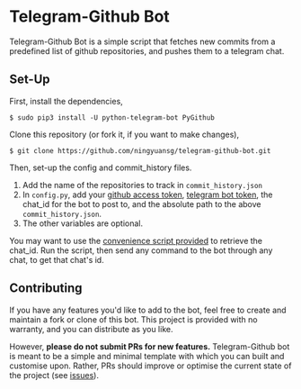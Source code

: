 # Telegram-Github Bot
Telegram-Github Bot is a simple script that fetches new commits from a predefined list of github repositories, and pushes them to a telegram chat.

## Set-Up
First, install the dependencies,
```
$ sudo pip3 install -U python-telegram-bot PyGithub
```

Clone this repository (or fork it, if you want to make changes),
```
$ git clone https://github.com/ningyuansg/telegram-github-bot.git
```

Then, set-up the config and commit_history files.
1. Add the name of the repositories to track in `commit_history.json`
2. In `config.py`, add your [github access token](https://help.github.com/articles/creating-a-personal-access-token-for-the-command-line/), [telegram bot token](https://core.telegram.org/bots#generating-an-authorization-token), the chat_id for the bot to post to, and the absolute path to the above `commit_history.json`.
3. The other variables are optional.

You may want to use the [convenience script provided](get_chat_id.py) to retrieve the chat_id. Run the script, then send any command to the bot through any chat, to get that chat's id.

## Contributing
If you have any features you'd like to add to the bot, feel free to create and maintain a fork or clone of this bot. This project is provided with no warranty, and you can distribute as you like.

However, **please do not submit PRs for new features.** Telegram-Github bot is meant to be a simple and minimal template with which you can built and customise upon. Rather, PRs should improve or optimise the current state of the project (see [issues](https://github.com/ningyuansg/telegram-github-bot/issues)).
